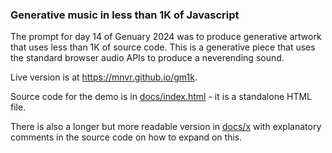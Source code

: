 ### Generative music in less than 1K of Javascript

The prompt for day 14 of Genuary 2024 was to produce generative artwork that
uses less than 1K of source code. This is a generative piece that uses the
standard browser audio APIs to produce a neverending sound.

Live version is at https://mnvr.github.io/gm1k.

Source code for the demo is in [docs/index.html](docs/index.html) - it is a
standalone HTML file.

There is also a longer but more readable version in [docs/x](docs/x) with
explanatory comments in the source code on how to expand on this.
